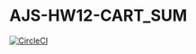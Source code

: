 # AJS-HW12-CART_SUM

[![CircleCI](https://circleci.com/gh/Sych95/AJS-HW12-CART_SUM/tree/master.svg?style=svg)](https://circleci.com/gh/Sych95/AJS-HW12-CART_SUM/tree/master)
